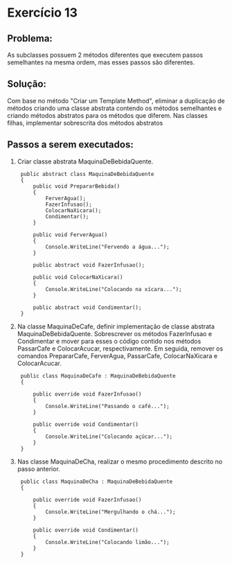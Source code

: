 # **Exercício 13**
## Problema:
As subclasses possuem 2 métodos diferentes que executem passos semelhantes na mesma ordem, mas esses passos são diferentes. 

## Solução:
Com base no método "Criar um Template Method", eliminar a duplicação de métodos criando uma classe abstrata contendo os métodos semelhantes e criando métodos abstratos para os métodos que diferem. Nas classes filhas, implementar sobrescrita dos métodos abstratos

## Passos a serem executados:
1) Criar classe abstrata MaquinaDeBebidaQuente.

        public abstract class MaquinaDeBebidaQuente
        { 
	        public void PrepararBebida()
	        {
		        FerverAgua();
		        FazerInfusao();
		        ColocarNaXicara();
		        Condimentar();
	        }

	        public void FerverAgua()
	        {
		        Console.WriteLine("Fervendo a água...");
	        }

	        public abstract void FazerInfusao();

            public void ColocarNaXicara()
	        {
		        Console.WriteLine("Colocando na xícara...");
	        }

            public abstract void Condimentar();
        }

2) Na classe MaquinaDeCafe, definir implementação de classe abstrata MaquinaDeBebidaQuente. Sobrescrever os métodos FazerInfusao e Condimentar e mover para esses o código contido nos métodos PassarCafe e ColocarAcucar, respectivamente. Em seguida, remover os comandos PrepararCafe, FerverAgua, PassarCafe, ColocarNaXicara e ColocarAcucar.

        public class MaquinaDeCafe : MaquinaDeBebidaQuente
        {

	        public override void FazerInfusao()
	        {
		        Console.WriteLine("Passando o café...");
	        }

	        public override void Condimentar()
	        {
		        Console.WriteLine("Colocando açúcar...");
	        }	
        }

3) Nas classe MaquinaDeCha, realizar o mesmo procedimento descrito no passo anterior.

        public class MaquinaDeCha : MaquinaDeBebidaQuente
        {

	        public override void FazerInfusao()
	        {
		        Console.WriteLine("Mergulhando o chá...");
	        }

	        public override void Condimentar()
	        {
		        Console.WriteLine("Colocando limão...");
	        }	
        }
